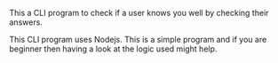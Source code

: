 This a CLI program to check if a user knows you well by checking their answers.

This CLI program uses Nodejs. This is a simple program and if you are beginner then having a look at the logic used might help.

